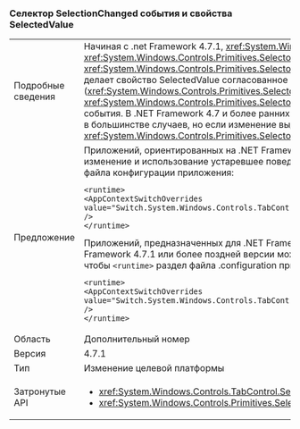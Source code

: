 ### <a name="selector-selectionchanged-event-and-selectedvalue-property"></a>Селектор SelectionChanged события и свойства SelectedValue

|   |   |
|---|---|
|Подробные сведения|Начиная с .net Framework 4.7.1, <xref:System.Windows.Controls.Primitives.Selector> всегда обновляет значение его <xref:System.Windows.Controls.Primitives.Selector.SelectedValue%2A> свойство перед порождением <xref:System.Windows.Controls.Primitives.Selector.SelectionChanged> событие при изменении его выбора. Это делает свойство SelectedValue согласованное с другими свойствами выбора (<xref:System.Windows.Controls.Primitives.Selector.SelectedItem%2A> и <xref:System.Windows.Controls.Primitives.Selector.SelectedIndex%2A>), который обновляются перед порождением события. В .NET Framework 4.7 и более ранних версий, обновление SelectedValue произошли перед событием, в большинстве случаев, но если изменение выделения вызвана изменение произошло после события <xref:System.Windows.Controls.Primitives.Selector.SelectedValue%2A> свойство.|
|Предложение|Приложений, ориентированных на .NET Framework 4.7.1 или более поздней версии можно отключить это изменение и использование устаревшее поведение, добавив следующую команду, чтобы <code>&lt;runtime&gt;</code> раздел файла конфигурации приложения:<pre><code class="language-xml">&lt;runtime&gt;&#13;&#10;&lt;AppContextSwitchOverrides&#13;&#10;value=&quot;Switch.System.Windows.Controls.TabControl.SelectionPropertiesCanLagBehindSelectionChangedEvent=true&quot; /&gt;&#13;&#10;&lt;/runtime&gt;&#13;&#10;</code></pre>Приложений, предназначенных для .NET Framework 4.7 или более ранних но выполняются на платформе .NET Framework 4.7.1 или более поздней версии можно включить новое поведение, добавив следующую строку, чтобы <code>&lt;runtime&gt;</code> раздел файла .configuration приложения:<pre><code class="language-xml">&lt;runtime&gt;&#13;&#10;&lt;AppContextSwitchOverrides value=&quot;Switch.System.Windows.Controls.TabControl.SelectionPropertiesCanLagBehindSelectionChangedEvent=false&quot; /&gt;&#13;&#10;&lt;/runtime&gt;&#13;&#10;</code></pre>|
|Область|Дополнительный номер|
|Версия|4.7.1|
|Тип|Изменение целевой платформы|
|Затронутые API|<ul><li><xref:System.Windows.Controls.TabControl.SelectedContent?displayProperty=nameWithType></li><li><xref:System.Windows.Controls.Primitives.Selector.SelectionChanged?displayProperty=nameWithType></li></ul>|


